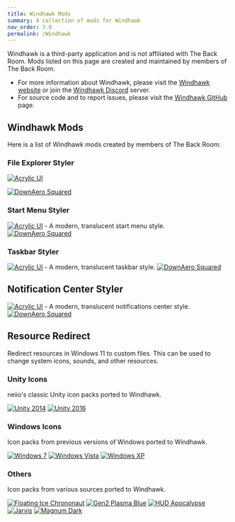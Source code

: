 ```yaml
---
title: Windhawk Mods
summary: A collection of mods for Windhawk
nav_order: 3.0
permalink: /Windhawk
---
```


Windhawk is a third-party application and is not affiliated with The Back Room. Mods listed on this page are created and maintained by members of The Back Room.
- For more information about Windhawk, please visit the [Windhawk website](https://windhawk.net) or join the [Windhawk Discord](https://discord.com/servers/windhawk-923944342991818753) server.
- For source code and to report issues, please visit the [Windhawk GitHub](https://github.com/ramensoftware/windhawk) page.

## Windhawk Mods
Here is a list of Windhawk mods created by members of The Back Room:

### File Explorer Styler

[![Acrylic UI](https://img.shields.io/badge/Acrylic%20UI-black?style=plastic&logoColor=vlue&logoSize=auto&labelColor=blue&color=black&cacheSeconds=3600)](https://the-back-room.info/Windhawk/FileExplorerStyler/AcrylicUI)

[![DownAero Squared](https://img.shields.io/badge/DownAero%20Squared-black?style=plastic&logoColor=vlue&logoSize=auto&labelColor=blue&color=black&cacheSeconds=3600)](https://the-back-room.info/Windhawk/FileExplorerStyler/DownAeroSquared)

### Start Menu Styler

[![Acrylic UI](https://img.shields.io/badge/Acrylic%20UI-black?style=plastic&logoColor=vlue&logoSize=auto&labelColor=blue&color=black&cacheSeconds=3600)](https://the-back-room.info/Windhawk/StartMenuStyler/AcrylicUI) - A modern, translucent start menu style.
[![DownAero Squared](https://img.shields.io/badge/DownAero%20Squared-black?style=plastic&logoColor=vlue&logoSize=auto&labelColor=blue&color=black&cacheSeconds=3600)](https://the-back-room.info/Windhawk/StartMenuStyler/DownAeroSquared)

### Taskbar Styler

[![Acrylic UI](https://img.shields.io/badge/Acrylic%20UI-black?style=plastic&logoColor=vlue&logoSize=auto&labelColor=blue&color=black&cacheSeconds=3600)](https://the-back-room.info/Windhawk/TaskbarStyler/AcrylicUI) - A modern, translucent taskbar style.
[![DownAero Squared](https://img.shields.io/badge/DownAero%20Squared-black?style=plastic&logoColor=vlue&logoSize=auto&labelColor=blue&color=black&cacheSeconds=3600)](https://the-back-room.info/Windhawk/TaskbarStyler/DownAeroSquared)

## Notification Center Styler

[![Acrylic UI](https://img.shields.io/badge/Acrylic%20UI-black?style=plastic&logoColor=vlue&logoSize=auto&labelColor=blue&color=black&cacheSeconds=3600)](https://the-back-room.info/Windhawk/NotificationCenterStyler/AcrylicUI) - A modern, translucent notifications center style.
[![DownAero Squared](https://img.shields.io/badge/DownAero%20Squared-black?style=plastic&logoColor=vlue&logoSize=auto&labelColor=blue&color=black&cacheSeconds=3600)](https://the-back-room.info/Windhawk/NotificationCenterStyler/DownAeroSquared)

## Resource Redirect
Redirect resources in Windows 11 to custom files. This can be used to change system icons, sounds, and other resources.

### Unity Icons

neiio's classic Unity icon packs ported to Windhawk.

[![Unity 2014](https://img.shields.io/badge/Unity%202014-black?style=plastic&logoColor=vlue&logoSize=auto&labelColor=blue&color=black&cacheSeconds=3600)](https://the-back-room.info/Windhawk/ResourceRedirect/Unity2014)
[![Unity 2016](https://img.shields.io/badge/Unity%202016-black?style=plastic&logoColor=vlue&logoSize=auto&labelColor=blue&color=black&cacheSeconds=3600)](https://the-back-room.info/Windhawk/ResourceRedirect/Unity2016)

### Windows Icons

Icon packs from previous versions of Windows ported to Windhawk.

[![Windows 7](https://img.shields.io/badge/Windows%207-black?style=plastic&logoColor=vlue&logoSize=auto&labelColor=blue&color=black&cacheSeconds=3600)](https://the-back-room.info/Windhawk/ResourceRedirect/Windows7) [![Windows Vista](https://img.shields.io/badge/Windows%20Vista-black?style=plastic&logoColor=vlue&logoSize=auto&labelColor=blue&color=black&cacheSeconds=3600)](https://the-back-room.info/Windhawk/ResourceRedirect/WindowsVista) [![Windows XP](https://img.shields.io/badge/Windows%20XP-black?style=plastic&logoColor=vlue&logoSize=auto&labelColor=blue&color=black&cacheSeconds=3600)](https://the-back-room.info/Windhawk/ResourceRedirect/WindowsXP)

### Others

Icon packs from various sources ported to Windhawk.

[![Floating Ice Chrononaut](https://img.shields.io/badge/Floating%20Ice%20Chrononaut-black?style=plastic&logoColor=vlue&logoSize=auto&labelColor=blue&color=black&cacheSeconds=3600)](https://the-back-room.info/Windhawk/ResourceRedirect/FloatingIceChrononaut) [![Gen2 Plasma Blue](https://img.shields.io/badge/Gen2%20Plasma%20Blue-black?style=plastic&logoColor=vlue&logoSize=auto&labelColor=blue&color=black&cacheSeconds=3600)](https://the-back-room.info/Windhawk/ResourceRedirect/Gen2PlasmaBlue)
[![HUD Apocalypse](https://img.shields.io/badge/HUD%20Apocalypse-black?style=plastic&logoColor=vlue&logoSize=auto&labelColor=blue&color=black&cacheSeconds=3600)](https://the-back-room.info/Windhawk/ResourceRedirect/HUDApocalypse)
[![Jarvis](https://img.shields.io/badge/Jarvis-black?style=plastic&logoColor=vlue&logoSize=auto&labelColor=blue&color=black&cacheSeconds=3600)](https://the-back-room.info/Windhawk/ResourceRedirect/Jarvis)
[![Magnum Dark](https://img.shields.io/badge/Magnum%20Dark-black?style=plastic&logoColor=vlue&logoSize=auto&labelColor=blue&color=black&cacheSeconds=3600)](https://the-back-room.info/Windhawk/ResourceRedirect/MagnumDark)
